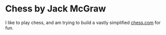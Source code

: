 # Chess by Jack McGraw

I like to play chess, and am trying to build a vastly simplified [chess.com](https://www.chess.com/) for fun.
